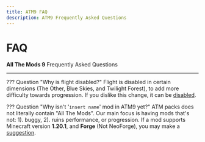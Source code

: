 ```yaml
---
title: ATM9 FAQ
description: ATM9 Frequently Asked Questions
---
```


# FAQ

**All The Mods 9** Frequently Asked Questions

---

??? Question "Why is flight disabled?"
    Flight is disabled in certain dimensions (The Other, Blue Skies, and Twilight Forest), to add more difficulty towards progression. If you dislike this change, it can be [disabled](../help/configs.md#no-fly-zone).

??? Question "Why isn't '`insert name`' mod in ATM9 yet?"
    ATM packs does not literally contain "All The Mods". Our main focus is having mods that's not: 1). buggy, 2). ruins performance, or progression. If a mod supports Minecraft version **1.20.1**, and **Forge** (Not NeoForge), you may make a [suggestion](https://github.com/AllTheMods/ATM-9/issues/1).
